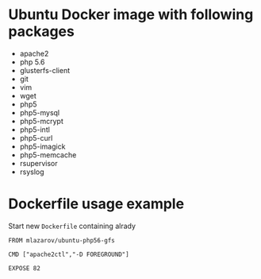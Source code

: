 # Ubuntu Docker image with following packages
* apache2
* php 5.6
* glusterfs-client
* git
* vim
* wget
* php5
* php5-mysql
* php5-mcrypt
* php5-intl
* php5-curl
* php5-imagick
* php5-memcache
* rsupervisor
* rsyslog

# Dockerfile usage example
Start new `Dockerfile` containing alrady
```
FROM mlazarov/ubuntu-php56-gfs

CMD ["apache2ctl","-D FOREGROUND"] 

EXPOSE 82
```


